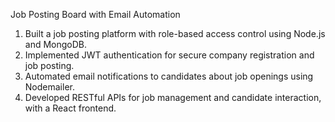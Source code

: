 Job Posting Board with Email Automation

1. Built a job posting platform with role-based access control using Node.js and MongoDB.
2. Implemented JWT authentication for secure company registration and job posting.
3. Automated email notifications to candidates about job openings using Nodemailer.
4. Developed RESTful APIs for job management and candidate interaction, with a React frontend.
